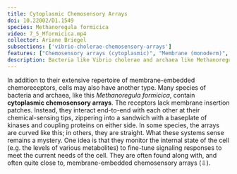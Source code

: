 ```yaml
---
title: Cytoplasmic Chemosensory Arrays
doi: 10.22002/D1.1549
species: Methanoregula formicica
video: 7_5_Mformicica.mp4
collector: Ariane Briegel
subsections: ['vibrio-cholerae-chemosensory-arrays']
features: ["Chemosensory arrays (cytoplasmic)", "Membrane (monoderm)", "Surface layer", "Unidentified structures"]
description: Bacteria like Vibrio cholerae and archaea like Methanoregula formicica have cytoplasmic chemosensory arrays that are not anchored to the membrane
---
```


In addition to their extensive repertoire of membrane-embedded chemoreceptors, cells may also have another type. Many species of bacteria and archaea, like this *Methanoregula formicica*, contain **cytoplasmic chemosensory arrays**. The receptors lack membrane insertion patches. Instead, they interact end-to-end with each other at their chemical-sensing tips, zippering into a sandwich with a baseplate of kinases and coupling proteins on either side. In some species, the arrays are curved like this; in others, they are straight. What these systems sense remains a mystery. One idea is that they monitor the internal state of the cell (e.g. the levels of various metabolites) to fine-tune signaling responses to meet the current needs of the cell. They are often found along with, and often quite close to, membrane-embedded chemosensory arrays (⇩).

